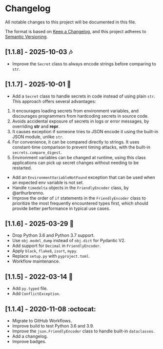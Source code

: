# Changelog

All notable changes to this project will be documented in this file.

The format is based on [Keep a Changelog](https://keepachangelog.com/en/1.0.0/),
and this project adheres to [Semantic Versioning](https://semver.org/spec/v2.0.0.html).

## [1.1.8] - 2025-10-03 :notes:

- Improve the `Secret` class to always encode strings before comparing to `str`.

## [1.1.7] - 2025-10-01 :fallen_leaf:

- Add a `Secret` class to handle secrets in code instead of using plain `str`. This
  approach offers several advantages:

1. It encourages loading secrets from environment variables, and discourages programmers
   from hardcoding secrets in source code.
1. Avoids accidental exposure of secrets in logs or error messages, by overriding
   __str__ and __repr__.
1. It causes exception if someone tries to JSON encode it using the built-in JSON
   module, unlike `str`.
1. For convenience, it can be compared directly to strings. It uses constant-time
   comparison to prevent timing attacks, with the built-in `secrets.compare_digest`.
1. Environment variables can be changed at runtime, using this class applications can
   pick up secret changes without needing to be restarted.

- Add an `EnvironmentVariableNotFound` exception that can be used when an expected env
  variable is not set.
- Handle `timedelta` objects in the `FriendlyEncoder` class, by @arthurbrenno.
- Improve the order of `if` statements in the `FriendlyEncoder` class to prioritize the
  most frequently encountered types first, which should provide better performance in
  typical use cases.

## [1.1.6] - 2025-03-29 :snake:

- Drop Python 3.6 and Python 3.7 support.
- Use `obj.model_dump` instead of `obj.dict` for Pydantic V2.
- Add support for `Decimal` in `FriendlyEncoder`.
- Apply `black`, `flake8`, `isort`, `mypy`.
- Replace `setup.py` with `pyproject.toml`.
- Workflow maintenance.

## [1.1.5] - 2022-03-14 :tulip:

- Add `py.typed` file.
- Add `ConflictException`.

## [1.1.4] - 2020-11-08 :octocat:

- Migrate to GitHub Workflows.
- Improve build to test Python 3.6 and 3.9.
- Improve the `json.FriendlyEncoder` class to handle built-in `dataclasses`.
- Add a changelog.
- Improve badges.
